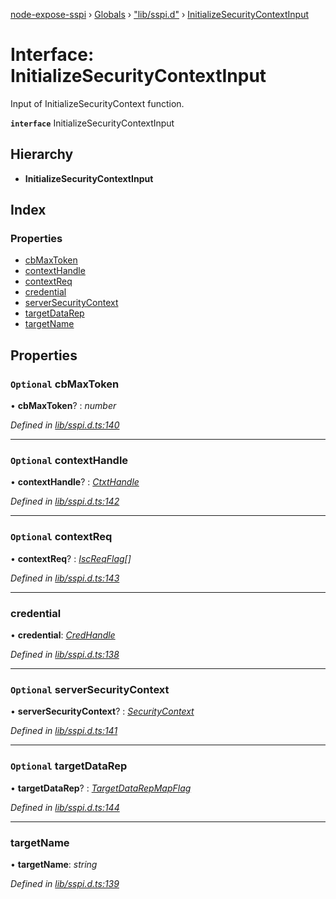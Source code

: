 [node-expose-sspi](../README.md) › [Globals](../globals.md) › ["lib/sspi.d"](../modules/_lib_sspi_d_.md) › [InitializeSecurityContextInput](_lib_sspi_d_.initializesecuritycontextinput.md)

# Interface: InitializeSecurityContextInput

Input of InitializeSecurityContext function.

**`interface`** InitializeSecurityContextInput

## Hierarchy

* **InitializeSecurityContextInput**

## Index

### Properties

* [cbMaxToken](_lib_sspi_d_.initializesecuritycontextinput.md#optional-cbmaxtoken)
* [contextHandle](_lib_sspi_d_.initializesecuritycontextinput.md#optional-contexthandle)
* [contextReq](_lib_sspi_d_.initializesecuritycontextinput.md#optional-contextreq)
* [credential](_lib_sspi_d_.initializesecuritycontextinput.md#credential)
* [serverSecurityContext](_lib_sspi_d_.initializesecuritycontextinput.md#optional-serversecuritycontext)
* [targetDataRep](_lib_sspi_d_.initializesecuritycontextinput.md#optional-targetdatarep)
* [targetName](_lib_sspi_d_.initializesecuritycontextinput.md#targetname)

## Properties

### `Optional` cbMaxToken

• **cbMaxToken**? : *number*

*Defined in [lib/sspi.d.ts:140](https://github.com/jlguenego/node-expose-sspi/blob/3a7c182/lib/sspi.d.ts#L140)*

___

### `Optional` contextHandle

• **contextHandle**? : *[CtxtHandle](_lib_sspi_d_.ctxthandle.md)*

*Defined in [lib/sspi.d.ts:142](https://github.com/jlguenego/node-expose-sspi/blob/3a7c182/lib/sspi.d.ts#L142)*

___

### `Optional` contextReq

• **contextReq**? : *[IscReqFlag](../modules/_lib_flags_index_d_.md#iscreqflag)[]*

*Defined in [lib/sspi.d.ts:143](https://github.com/jlguenego/node-expose-sspi/blob/3a7c182/lib/sspi.d.ts#L143)*

___

###  credential

• **credential**: *[CredHandle](_lib_sspi_d_.credhandle.md)*

*Defined in [lib/sspi.d.ts:138](https://github.com/jlguenego/node-expose-sspi/blob/3a7c182/lib/sspi.d.ts#L138)*

___

### `Optional` serverSecurityContext

• **serverSecurityContext**? : *[SecurityContext](_lib_sspi_d_.securitycontext.md)*

*Defined in [lib/sspi.d.ts:141](https://github.com/jlguenego/node-expose-sspi/blob/3a7c182/lib/sspi.d.ts#L141)*

___

### `Optional` targetDataRep

• **targetDataRep**? : *[TargetDataRepMapFlag](../modules/_lib_flags_index_d_.md#targetdatarepmapflag)*

*Defined in [lib/sspi.d.ts:144](https://github.com/jlguenego/node-expose-sspi/blob/3a7c182/lib/sspi.d.ts#L144)*

___

###  targetName

• **targetName**: *string*

*Defined in [lib/sspi.d.ts:139](https://github.com/jlguenego/node-expose-sspi/blob/3a7c182/lib/sspi.d.ts#L139)*
